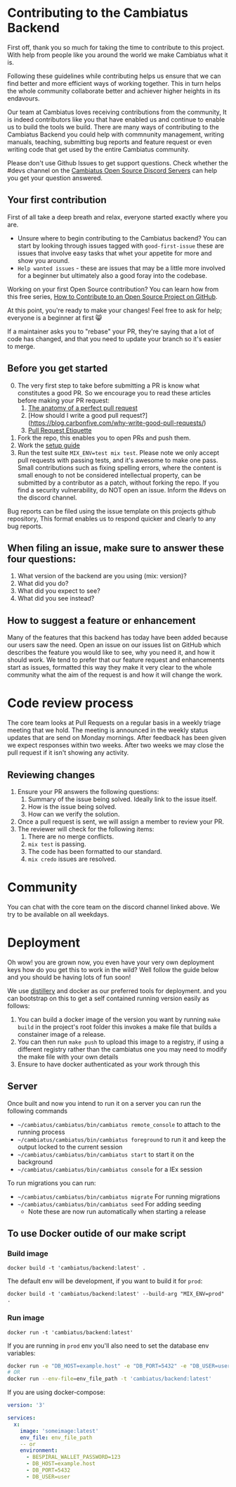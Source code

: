 # Contributing to the Cambiatus Backend

First off, thank you so much for taking the time to contribute to this project. With help from people like
you around the world we make Cambiatus what it is.

Following these guidelines while contributing helps us ensure that we can find better and more efficient ways of working together. This in turn helps the whole community collaborate better and achiever higher heights in its endavours.

Our team at Cambiatus loves receiving contributions from the community, It is indeed contributors like you that have enabled us and continue to enable us to build the tools we build. There are many ways of contributing to the Cambiatus Backend you could help with commnunity management, writing manuals, teaching, submitting bug reports and feature request or even writing code that get used by the entire Cambiatus community.

Please don't use Github Issues to get support questions. Check whether the #devs channel on the [Cambiatus Open Source Discord Servers](https://discord.gg/3X58Qvx) can help you get your question answered.


## Your first contribution
First of all take a deep breath and relax, everyone started exactly where you are.

- Unsure where to begin contributing to the Cambiatus backend? You can start by looking through issues tagged with `good-first-issue` these are issues that involve easy tasks that whet your appetite for more and show you around.
- `Help wanted issues` - these are issues that may be a little more involved for a beginner but ultimately also a good foray into the codebase.

Working on your first Open Source contribution? You can learn how from this free series, [How to Contribute to an Open Source Project on GitHub](https://egghead.io/series/how-to-contribute-to-an-open-source-project-on-github).

At this point, you're ready to make your changes! Feel free to ask for help; everyone is a beginner at first 😸

If a maintainer asks you to "rebase" your PR, they're saying that a lot of code has changed, and that you need to update your branch so it's easier to merge.

## Before you get started
0.  The very first step to take before submitting a PR is know what constitutes a good PR. So we encourage you to read these articles before making your PR request:
    1. [The anatomy of a perfect pull request](https://medium.com/@hugooodias/the-anatomy-of-a-perfect-pull-request-567382bb6067#:~:text=A%20good%20pull%20request%20will,and%20consequently%20the%20product%20development.)
    2. [How should I write a good pull request?] (https://blog.carbonfive.com/why-write-good-pull-requests/)
    3. [Pull Request Etiquette](https://gist.github.com/mikepea/863f63d6e37281e329f8)
1. Fork the repo, this enables you to open PRs and push them.
2. Work the [setup guide](/.github/setup.md)
3. Run the test suite `MIX_ENV=test mix test`. Please note we only accept pull requests with passing tests, and it's awesome to make one pass. Small contributions such as fixing spelling errors, where the content is small enough to not be considered intellectual property, can be submitted by a contributor as a patch, without forking the repo. If you find a security vulnerability, do NOT open an issue. Inform the #devs on the discord channel.

Bug reports can be filed using the issue template on this projects github repository, This format enables us to respond quicker and clearly to any bug reports.

## When filing an issue, make sure to answer these four questions:
 1. What version of the backend are you using (mix: version)?
 2. What did you do?
 3. What did you expect to see?
 4. What did you see instead?

## How to suggest a feature or enhancement
Many of the features that this backend has today have been added because our users saw the need. Open an issue on our issues list on GitHub which describes the feature you would like to see, why you need it, and how it should work. We tend to prefer that our feature request and enhancements start as issues, formatted this way they make it very clear to the whole community what the aim of the request is and how it will change the work.

# Code review process

The core team looks at Pull Requests on a regular basis in a weekly triage meeting that we hold. The meeting is announced in the weekly status updates that are send on Monday mornings.
After feedback has been given we expect responses within two weeks. After two weeks we may close the pull request if it isn't showing any activity.

## Reviewing changes
1. Ensure your PR answers the following questions: 
    1. Summary of the issue being solved. Ideally link to the issue itself.
    2. How is the issue being solved.
    3. How can we verify the solution.
2. Once a pull request is sent, we will assign a member to review your PR.
3. The reviewer will check for the following items:
    1. There are no merge conflicts.
    2. `mix test` is passing.
    3. The code has been formatted to our standard.
    4. `mix credo` issues are resolved.

# Community
You can chat with the core team on the discord channel linked above. We try to be available on all weekdays.

# Deployment
Oh wow! you are grown now, you even have your very own deployment keys how do you get this to work in the wild?
Well follow the guide below and you should be having lots of fun soon!

We use [distillery](https://hexdocs.pm/distillery/home.html) and docker as our preferred tools for deployment.
and you can bootstrap on this to get a self contained running version easily as follows:

1. You can build a docker image of the version you want by running `make build` in the project's root folder this
invokes a make file that builds a constainer image of a release.
2. You can then run `make push` to upload this image to a registry, if using a different registry rather than the cambiatus one you may need to modify the make file with your own details
3. Ensure to have docker authenticated as your work through this


## Server

Once built and now you intend to run it on a server you can run the following commands

  * `~/cambiatus/cambiatus/bin/cambiatus remote_console` to attach to the running process
  * `~/cambiatus/cambiatus/bin/cambiatus foreground` to run it and keep the output locked to the current session
  * `~/cambiatus/cambiatus/bin/cambiatus start` to start it on the background
  * `~/cambiatus/cambiatus/bin/cambiatus console` for a IEx session

To run migrations you can run:

  * `~/cambiatus/cambiatus/bin/cambiatus migrate` For running migrations
  * `~/cambiatus/cambiatus/bin/cambiatus seed` For adding seeding
	* Note these are now run automatically when starting a release

## To use Docker outide of our make script

### Build image
```
docker build -t 'cambiatus/backend:latest' .
```

The default env will be development, if you want to build it for `prod`:

```
docker build -t 'cambiatus/backend:latest' --build-arg "MIX_ENV=prod" .
```

### Run image
`docker run -t 'cambiatus/backend:latest'`

If you are running in `prod` env you'll also need to set the database env variables:

```sh
docker run -e "DB_HOST=example.host" -e "DB_PORT=5432" -e "DB_USER=user" -e "DB_PASSWORD=123" -e "BESPIRAL_WALLET_PASSWORD=kw123" -t 'cambiatus/backend:latest'
# OR
docker run --env-file=env_file_path -t 'cambiatus/backend:latest'
```

If you are using docker-compose:

```yml
version: '3'

services:
  x:
    image: 'someimage:latest'
    env_file: env_file_path
    -- or
    environment:
      - BESPIRAL_WALLET_PASSWORD=123
      - DB_HOST=example.host
      - DB_PORT=5432
      - DB_USER=user
```


